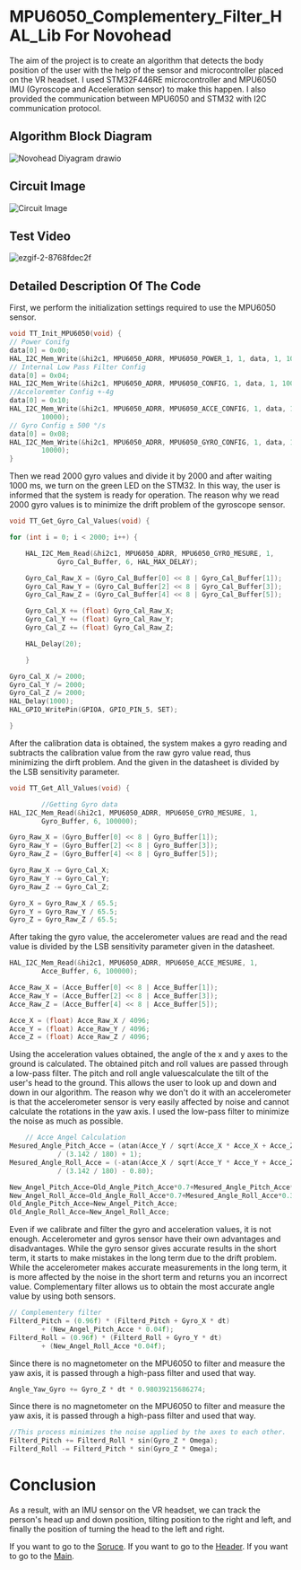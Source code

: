 # MPU6050_Complementery_Filter_HAL_Lib For Novohead 

The aim of the project is to create an algorithm that detects the body position of the user with the help of the sensor and microcontroller placed on the VR headset. I used STM32F446RE microcontroller and MPU6050 IMU (Gyroscope and Acceleration sensor) to make this happen. I also provided the communication between MPU6050 and STM32 with I2C communication protocol.
## Algorithm Block Diagram

![Novohead Diyagram drawio](https://github.com/TalhaTelli427/MPU6050_Complementery_Filter_HAL_Lib/assets/132828233/1b65f850-68d5-4ec4-8687-abf15fc8f47e)



## Circuit Image


![Circuit Image](https://github.com/TalhaTelli427/MPU6050_Complementery_Filter_HAL_Lib/assets/132828233/50dd8640-d02e-40e5-9ef6-1fa706b3506a)

  
## Test Video

![ezgif-2-8768fdec2f](https://github.com/TalhaTelli427/MPU6050_Complementery_Filter_HAL_Lib/assets/132828233/13252d63-261e-4956-8d02-f9a1ccf2a38d)

  
  
## Detailed Description Of The Code

First, we perform the initialization settings required to use the MPU6050 sensor.
```C
void TT_Init_MPU6050(void) {
// Power Conifg
data[0] = 0x00;
HAL_I2C_Mem_Write(&hi2c1, MPU6050_ADRR, MPU6050_POWER_1, 1, data, 1, 10000);
// Internal Low Pass Filter Config
data[0] = 0x04;
HAL_I2C_Mem_Write(&hi2c1, MPU6050_ADRR, MPU6050_CONFIG, 1, data, 1, 10000);
//Acceloremter Config +-4g
data[0] = 0x10;
HAL_I2C_Mem_Write(&hi2c1, MPU6050_ADRR, MPU6050_ACCE_CONFIG, 1, data, 1,
		10000);
// Gyro Config ± 500 °/s
data[0] = 0x08;
HAL_I2C_Mem_Write(&hi2c1, MPU6050_ADRR, MPU6050_GYRO_CONFIG, 1, data, 1,
		10000);
}

```

Then we read 2000 gyro values ​​and divide it by 2000 and after waiting 1000 ms, we turn on the green LED on the STM32. In this way, the user is informed that the system is ready for operation. The reason why we read 2000 gyro values ​​is to minimize the drift problem of the gyroscope sensor.
```C
void TT_Get_Gyro_Cal_Values(void) {

for (int i = 0; i < 2000; i++) {

	HAL_I2C_Mem_Read(&hi2c1, MPU6050_ADRR, MPU6050_GYRO_MESURE, 1,
			Gyro_Cal_Buffer, 6, HAL_MAX_DELAY);

	Gyro_Cal_Raw_X = (Gyro_Cal_Buffer[0] << 8 | Gyro_Cal_Buffer[1]);
	Gyro_Cal_Raw_Y = (Gyro_Cal_Buffer[2] << 8 | Gyro_Cal_Buffer[3]);
	Gyro_Cal_Raw_Z = (Gyro_Cal_Buffer[4] << 8 | Gyro_Cal_Buffer[5]);

	Gyro_Cal_X += (float) Gyro_Cal_Raw_X;
	Gyro_Cal_Y += (float) Gyro_Cal_Raw_Y;
	Gyro_Cal_Z += (float) Gyro_Cal_Raw_Z;

	HAL_Delay(20);

	}

Gyro_Cal_X /= 2000;
Gyro_Cal_Y /= 2000;
Gyro_Cal_Z /= 2000;
HAL_Delay(1000);
HAL_GPIO_WritePin(GPIOA, GPIO_PIN_5, SET);

}
```

After the calibration data is obtained, the system makes a gyro reading and subtracts the calibration value from the raw gyro value read, thus minimizing the dirft problem. And the  given in the datasheet is divided by the LSB sensitivity parameter.
```C
void TT_Get_All_Values(void) {

		//Getting Gyro data
HAL_I2C_Mem_Read(&hi2c1, MPU6050_ADRR, MPU6050_GYRO_MESURE, 1,
		Gyro_Buffer, 6, 100000);

Gyro_Raw_X = (Gyro_Buffer[0] << 8 | Gyro_Buffer[1]);
Gyro_Raw_Y = (Gyro_Buffer[2] << 8 | Gyro_Buffer[3]);
Gyro_Raw_Z = (Gyro_Buffer[4] << 8 | Gyro_Buffer[5]);

Gyro_Raw_X -= Gyro_Cal_X;
Gyro_Raw_Y -= Gyro_Cal_Y;
Gyro_Raw_Z -= Gyro_Cal_Z;

Gyro_X = Gyro_Raw_X / 65.5;
Gyro_Y = Gyro_Raw_Y / 65.5;
Gyro_Z = Gyro_Raw_Z / 65.5;
```

After taking the gyro value, the accelerometer values ​​are read and the read value is divided by the LSB sensitivity parameter given in the datasheet.

```C
HAL_I2C_Mem_Read(&hi2c1, MPU6050_ADRR, MPU6050_ACCE_MESURE, 1,
		Acce_Buffer, 6, 100000);

Acce_Raw_X = (Acce_Buffer[0] << 8 | Acce_Buffer[1]);
Acce_Raw_Y = (Acce_Buffer[2] << 8 | Acce_Buffer[3]);
Acce_Raw_Z = (Acce_Buffer[4] << 8 | Acce_Buffer[5]);

Acce_X = (float) Acce_Raw_X / 4096;
Acce_Y = (float) Acce_Raw_Y / 4096;
Acce_Z = (float) Acce_Raw_Z / 4096;

```

Using the acceleration values ​​obtained, the angle of the x and y axes to the ground is calculated. The obtained pitch and roll values ​​are passed through a low-pass filter. The pitch and roll angle values ​​calculate the tilt of the user's head to the ground. This allows the user to look up and down and down in our algorithm. The reason why we don't do it with an accelerometer is that the accelerometer sensor is very easily affected by noise and cannot calculate the rotations in the yaw axis. I used the low-pass filter to minimize the noise as much as possible.

```C
    // Acce Angel Calculation
Mesured_Angle_Pitch_Acce = (atan(Acce_Y / sqrt(Acce_X * Acce_X + Acce_Z * Acce_Z)) * 1
			/ (3.142 / 180) + 1);
Mesured_Angle_Roll_Acce = (-atan(Acce_X / sqrt(Acce_Y * Acce_Y + Acce_Z * Acce_Z)) * 1
			/ (3.142 / 180) - 0.80);

New_Angel_Pitch_Acce=Old_Angle_Pitch_Acce*0.7+Mesured_Angle_Pitch_Acce*0.3;
New_Angel_Roll_Acce=Old_Angle_Roll_Acce*0.7+Mesured_Angle_Roll_Acce*0.3;
Old_Angle_Pitch_Acce=New_Angel_Pitch_Acce;
Old_Angle_Roll_Acce=New_Angel_Roll_Acce;
  ```

Even if we calibrate and filter the gyro and acceleration values, it is not enough. Accelerometer and gyros sensor have their own advantages and disadvantages. While the gyro sensor gives accurate results in the short term, it starts to make mistakes in the long term due to the drift problem. While the accelerometer makes accurate measurements in the long term, it is more affected by the noise in the short term and returns you an incorrect value. Complementary filter allows us to obtain the most accurate angle value by using both sensors.

```C
// Complementery filter
Filterd_Pitch = (0.96f) * (Filterd_Pitch + Gyro_X * dt)
		+ (New_Angel_Pitch_Acce * 0.04f);
Filterd_Roll = (0.96f) * (Filterd_Roll + Gyro_Y * dt)
		+ (New_Angel_Roll_Acce *0.04f);
```
Since there is no magnetometer on the MPU6050 to filter and measure the yaw axis, it is passed through a high-pass filter and used that way.
```C
Angle_Yaw_Gyro += Gyro_Z * dt * 0.98039215686274;

```

Since there is no magnetometer on the MPU6050 to filter and measure the yaw axis, it is passed through a high-pass filter and used that way.
```C
//This process minimizes the noise applied by the axes to each other.
Filterd_Pitch += Filterd_Roll * sin(Gyro_Z * Omega);
Filterd_Roll -= Filterd_Pitch * sin(Gyro_Z * Omega);

```
# Conclusion

As a result, with an IMU sensor on the VR headset, we can track the person's head up and down position, tilting position to the right and left, and finally the position of turning the head to the left and right.


If you want to go to the   [Soruce](TT_MPU6050_446_RE_LIB/Core/Src/TT_mpu6050.c).
If you want to go to the   [Header](TT_MPU6050_446_RE_LIB/Core/Inc/TT_MPU6050.h).
If you want to go to the   [Main](TT_MPU6050_446_RE_LIB/Core/Src/main.c).

